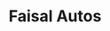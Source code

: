 ---
title: "Faisal Autos"
url: /karachi/faisal-autos-federal-b-area-karimabad-block-3-gulberg-town/
shop: Motorrad
---
